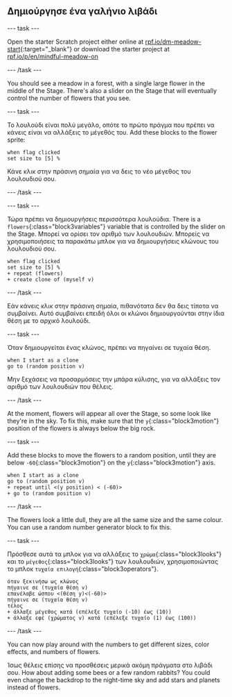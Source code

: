 ## Δημιούργησε ένα γαλήνιο λιβάδι

--- task ---

Open the starter Scratch project either online at [rpf.io/dm-meadow-start](https://rpf.io/dm-meadow-start){:target="_blank"} or download the starter project at [rpf.io/p/en/mindful-meadow-on](https://rpf.io/p/en/mindful-meadow-go)

--- /task ---

You should see a meadow in a forest, with a single large flower in the middle of the Stage. There's also a slider on the Stage that will eventually control the number of flowers that you see.

--- task ---

Το λουλούδι είναι πολύ μεγάλο, οπότε το πρώτο πράγμα που πρέπει να κάνεις είναι να αλλάξεις το μέγεθός του. Add these blocks to the flower sprite:

```blocks3
when flag clicked
set size to [5] %
```

Κάνε κλικ στην πράσινη σημαία για να δεις το νέο μέγεθος του λουλουδιού σου.

--- /task ---

--- task ---

Τώρα πρέπει να δημιουργήσεις περισσότερα λουλούδια. There is a `flowers`{:class="block3variables"} variable that is controlled by the slider on the Stage. Μπορεί να ορίσει τον αριθμό των λουλουδιών. Μπορείς να χρησιμοποιήσεις τα παρακάτω μπλοκ για να δημιουργήσεις κλώνους του λουλουδιού σου.

```blocks3
when flag clicked
set size to [5] %
+ repeat (flowers)
+ create clone of (myself v)
```

--- /task ---

Εάν κάνεις κλικ στην πράσινη σημαία, πιθανότατα δεν θα δεις τίποτα να συμβαίνει. Αυτό συμβαίνει επειδή όλοι οι κλώνοι δημιουργούνται στην ίδια θέση με το αρχικό λουλούδι.

--- task ---

Όταν δημιουργείται ένας κλώνος, πρέπει να πηγαίνει σε τυχαία θέση.

```blocks3
when I start as a clone
go to (random position v)
```

Μην ξεχάσεις να προσαρμόσεις την μπάρα κύλισης, για να αλλάξεις τον αριθμό των λουλουδιών που θέλεις.

--- /task ---

At the moment, flowers will appear all over the Stage, so some look like they're in the sky. To fix this, make sure that the `y`{:class="block3motion"} position of the flowers is always below the big rock.

--- task ---

Add these blocks to move the flowers to a random position, until they are below `-60`{:class="block3motion"} on the `y`{:class="block3motion"} axis.

```blocks3
when I start as a clone
go to (random position v)
+ repeat until <(y position) < (-60)>
+ go to (random position v)
```

--- /task ---

The flowers look a little dull, they are all the same size and the same colour. You can use a random number generator block to fix this.

--- task ---

Πρόσθεσε αυτά τα μπλοκ για να αλλάξεις το `χρώμα`{:class="block3looks"} και το `μέγεθος`{:class="block3looks"} των λουλουδιών, χρησιμοποιώντας το μπλοκ `τυχαία επιλογή`{:class="block3operators"}.

```blocks3
όταν ξεκινήσω ως κλώνος
πήγαινε σε (τυχαία θέση v)
επανέλαβε ώσπου <(θέση y)<(-60)>
πήγαινε σε (τυχαία θέση v)
τέλος
+ άλλαξε μέγεθος κατά (επέλεξε τυχαίο (-10) έως (10))
+ άλλαξε εφέ (χρώματος v) κατά (επέλεξε τυχαίο (1) έως (100))
```

--- /task ---

You can now play around with the numbers to get different sizes, color effects, and numbers of flowers.

Ίσως θέλεις επίσης να προσθέσεις μερικά ακόμη πράγματα στο λιβάδι σου. How about adding some bees or a few random rabbits? You could even change the backdrop to the night-time sky and add stars and planets instead of flowers.





